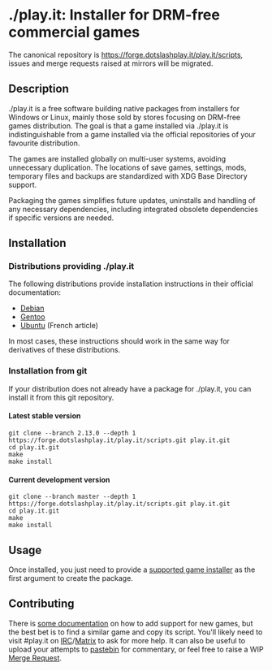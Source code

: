 # ./play.it: Installer for DRM-free commercial games

The canonical repository is https://forge.dotslashplay.it/play.it/scripts,
issues and merge requests raised at mirrors will be migrated.

## Description

./play.it is a free software building native packages from installers for
Windows or Linux, mainly those sold by stores focusing on DRM-free games
distribution. The goal is that a game installed via ./play.it is
indistinguishable from a game installed via the official repositories of your
favourite distribution.

The games are installed globally on multi-user systems, avoiding unnecessary
duplication. The locations of save games, settings, mods, temporary files and
backups are standardized with XDG Base Directory support.

Packaging the games simplifies future updates, uninstalls and handling of any
necessary dependencies, including integrated obsolete dependencies if specific
versions are needed.

## Installation

### Distributions providing ./play.it

The following distributions provide installation instructions in their official
documentation:

* [Debian]
* [Gentoo]
* [Ubuntu] (French article)

[Debian]: https://wiki.debian.org/Games/PlayIt#Installation
[Gentoo]: https://wiki.gentoo.org/wiki/Play.it#Installation
[Ubuntu]: https://doc.ubuntu-fr.org/play.it#installation

In most cases, these instructions should work in the same way for derivatives
of these distributions.

### Installation from git

If your distribution does not already have a package for ./play.it, you can
install it from this git repository.

#### Latest stable version

```
git clone --branch 2.13.0 --depth 1 https://forge.dotslashplay.it/play.it/scripts.git play.it.git
cd play.it.git
make
make install
```

#### Current development version

```
git clone --branch master --depth 1 https://forge.dotslashplay.it/play.it/scripts.git play.it.git
cd play.it.git
make
make install
```

## Usage

Once installed, you just need to provide a [supported game installer] as the
first argument to create the package.

[supported game installer]: https://wiki.dotslashplay.it/

## Contributing

There is [some documentation] on how to add support for new games, but the best
bet is to find a similar game and copy its script. You'll likely need to visit
\#play.it on [IRC]/[Matrix] to ask for more help. It can also be useful to
upload your attempts to [pastebin] for commentary, or feel free to raise a WIP
[Merge Request].

[some documentation]: https://forge.dotslashplay.it/play.it/scripts/wikis/home
[IRC]: irc://chat.freenode.net/#play.it
[Matrix]: https://matrix.to/#/!tKCYmGJvyaFDYHUmzm:matrix.org
[pastebin]: https://paste.debian.net/
[Merge Request]: https://forge.dotslashplay.it/play.it/scripts/merge_requests/new
